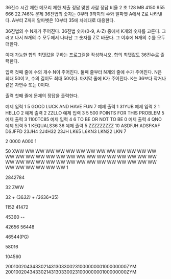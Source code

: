 36진수
시간 제한	메모리 제한	제출	정답	맞힌 사람	정답 비율
2 초	128 MB	4150	955	666	22.746%
문제
36진법의 숫자는 0부터 9까지의 수와 알파벳 A에서 Z로 나타낸다. A부터 Z까지 알파벳은 10부터 35에 차례대로 대응한다.

36진법의 수 N개가 주어진다. 36진법 숫자(0-9, A-Z) 중에서 K개의 숫자를 고른다. 그러고 나서 N개의 수 모두에서 나타난 그 숫자를 Z로 바꾼다. 그 이후에 N개의 수를 모두 더한다.

이때 가능한 합의 최댓값을 구하는 프로그램을 작성하시오. 합의 최댓값도 36진수로 출력한다.

입력
첫째 줄에 수의 개수 N이 주어진다. 둘째 줄부터 N개의 줄에 수가 주어진다. N은 최대 50이고, 수의 길이도 최대 50이다. 마지막 줄에 K가 주어진다. K는 36보다 작거나 같은 자연수 또는 0이다.

출력
첫째 줄에 문제의 정답을 출력한다.

예제 입력 1 
5
GOOD
LUCK
AND
HAVE
FUN
7
예제 출력 1 
31YUB
예제 입력 2 
1
HELLO
2
예제 출력 2 
ZZLLO
예제 입력 3 
5
500
POINTS
FOR
THIS
PROBLEM
5
예제 출력 3 
1100TC85
예제 입력 4 
6
TO
BE
OR
NOT
TO
BE
0
예제 출력 4 
QNO
예제 입력 5 
1
KEQUALS36
36
예제 출력 5 
ZZZZZZZZZ
10
ASDFJH
ADSFKAF
DSJFFD
23JH4
2J4H32
23JH
LK65
L6KN3
LKN22
LKN
7

2
0000
A000
1

50
XWW
WW
WW
WW
WW
WW
WW
WW
WW
WW
WW
WW
WW
WW
WW
WW
WW
WW
WW
WW
WW
WW
WW
WW
WW
WW
WW
WW
WW
WW
WW
WW
WW
WW
WW
WW
WW
WW
WW
WW
WW
WW
WW
WW
WW
WW
WW
WW
WW
WW
1

2842784

32
ZWW

32 + (36*32) + (36*36*35)

1152
41472

45360 --

42656
56448

46544(PG)

58016

104560

200100204343302143130330023100000000100000000ZYM
200100204343302143130330023100000000100000000ZYM
